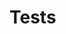 # Tests

<script>

var button = <button  click={() => lively.openComponentInWindow("lively-testrunner")}>test runner</button>;
button
</script>